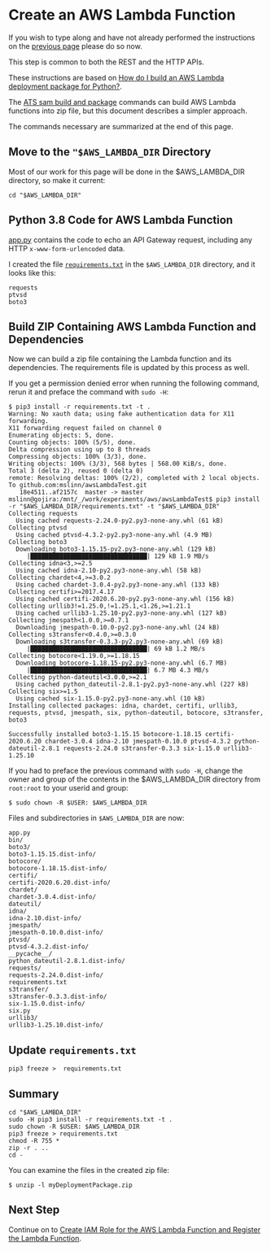 # Create an AWS Lambda Function

If you wish to type along and have not already performed the instructions on the [previous page](README.md) please do so now.

This step is common to both the REST and the HTTP APIs.

These instructions are based on
[How do I build an AWS Lambda deployment package for Python?](https://aws.amazon.com/premiumsupport/knowledge-center/build-python-lambda-deployment-package/).

The [ATS sam build and package](https://docs.aws.amazon.com/serverless-application-model/latest/developerguide/sam-cli-command-reference-sam-build.html)
commands can build AWS Lambda functions into zip file, but this document describes a simpler approach.

The commands necessary are summarized at the end of this page.


## Move to the `"$AWS_LAMBDA_DIR` Directory
Most of our work for this page will be done in the $AWS_LAMBDA_DIR directory, so make it current:

```shell
cd "$AWS_LAMBDA_DIR"
```

## Python 3.8 Code for AWS Lambda Function
[app.py](lambda/app.py) contains the code to echo an API Gateway request, including any HTTP `x-www-form-urlencoded` data.

I created the file [`requirements.txt`](https://pip.pypa.io/en/stable/user_guide/#requirements-files)
in the `$AWS_LAMBDA_DIR` directory, and it looks like this:

```
requests
ptvsd
boto3
```


## Build ZIP Containing AWS Lambda Function and Dependencies

Now we can build a zip file containing the Lambda function and its dependencies.
The requirements file is updated by this process as well.

If you get a permission denied error when running the following command,
rerun it and preface the command with `sudo -H`:

```
$ pip3 install -r requirements.txt -t .
Warning: No xauth data; using fake authentication data for X11 forwarding.
X11 forwarding request failed on channel 0
Enumerating objects: 5, done.
Counting objects: 100% (5/5), done.
Delta compression using up to 8 threads
Compressing objects: 100% (3/3), done.
Writing objects: 100% (3/3), 568 bytes | 568.00 KiB/s, done.
Total 3 (delta 2), reused 0 (delta 0)
remote: Resolving deltas: 100% (2/2), completed with 2 local objects.
To github.com:mslinn/awsLambdaTest.git
   18e4511..af2157c  master -> master
mslinn@gojira:/mnt/_/work/experiments/aws/awsLambdaTest$ pip3 install -r "$AWS_LAMBDA_DIR/requirements.txt" -t "$AWS_LAMBDA_DIR"
Collecting requests
  Using cached requests-2.24.0-py2.py3-none-any.whl (61 kB)
Collecting ptvsd
  Using cached ptvsd-4.3.2-py2.py3-none-any.whl (4.9 MB)
Collecting boto3
  Downloading boto3-1.15.15-py2.py3-none-any.whl (129 kB)
     |████████████████████████████████| 129 kB 1.9 MB/s
Collecting idna<3,>=2.5
  Using cached idna-2.10-py2.py3-none-any.whl (58 kB)
Collecting chardet<4,>=3.0.2
  Using cached chardet-3.0.4-py2.py3-none-any.whl (133 kB)
Collecting certifi>=2017.4.17
  Using cached certifi-2020.6.20-py2.py3-none-any.whl (156 kB)
Collecting urllib3!=1.25.0,!=1.25.1,<1.26,>=1.21.1
  Using cached urllib3-1.25.10-py2.py3-none-any.whl (127 kB)
Collecting jmespath<1.0.0,>=0.7.1
  Downloading jmespath-0.10.0-py2.py3-none-any.whl (24 kB)
Collecting s3transfer<0.4.0,>=0.3.0
  Downloading s3transfer-0.3.3-py2.py3-none-any.whl (69 kB)
     |████████████████████████████████| 69 kB 1.2 MB/s
Collecting botocore<1.19.0,>=1.18.15
  Downloading botocore-1.18.15-py2.py3-none-any.whl (6.7 MB)
     |████████████████████████████████| 6.7 MB 4.3 MB/s
Collecting python-dateutil<3.0.0,>=2.1
  Using cached python_dateutil-2.8.1-py2.py3-none-any.whl (227 kB)
Collecting six>=1.5
  Using cached six-1.15.0-py2.py3-none-any.whl (10 kB)
Installing collected packages: idna, chardet, certifi, urllib3, requests, ptvsd, jmespath, six, python-dateutil, botocore, s3transfer, boto3

Successfully installed boto3-1.15.15 botocore-1.18.15 certifi-2020.6.20 chardet-3.0.4 idna-2.10 jmespath-0.10.0 ptvsd-4.3.2 python-dateutil-2.8.1 requests-2.24.0 s3transfer-0.3.3 six-1.15.0 urllib3-1.25.10
```

If you had to preface the previous command with `sudo -H`,
change the owner and group of the contents in the $AWS_LAMBDA_DIR directory from `root:root`
to your userid and group:

```shell
$ sudo chown -R $USER: $AWS_LAMBDA_DIR
```

Files and subdirectories in `$AWS_LAMBDA_DIR` are now:

```
app.py
bin/
boto3/
boto3-1.15.15.dist-info/
botocore/
botocore-1.18.15.dist-info/
certifi/
certifi-2020.6.20.dist-info/
chardet/
chardet-3.0.4.dist-info/
dateutil/
idna/
idna-2.10.dist-info/
jmespath/
jmespath-0.10.0.dist-info/
ptvsd/
ptvsd-4.3.2.dist-info/
__pycache__/
python_dateutil-2.8.1.dist-info/
requests/
requests-2.24.0.dist-info/
requirements.txt
s3transfer/
s3transfer-0.3.3.dist-info/
six-1.15.0.dist-info/
six.py
urllib3/
urllib3-1.25.10.dist-info/
```


## Update `requirements.txt`

```shell
pip3 freeze >  requirements.txt
```


## Summary

```shell
cd "$AWS_LAMBDA_DIR"
sudo -H pip3 install -r requirements.txt -t .
sudo chown -R $USER: $AWS_LAMBDA_DIR
pip3 freeze > requirements.txt
chmod -R 755 *
zip -r . ..
cd -
```

You can examine the files in the created zip file:
```shell
$ unzip -l myDeploymentPackage.zip
```

## Next Step

Continue on to [Create IAM Role for the AWS Lambda Function and Register the Lambda Function](REGISTER.md).
